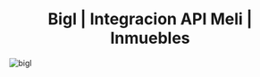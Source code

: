 <h1 align="center"> Bigl | Integracion API Meli | Inmuebles </h1>

![bigl](https://github.com/charlyperezk/meli_inmuebles/assets/118618975/6559d9e5-f3ac-4fc9-bfe5-54aafcc7d54e)


